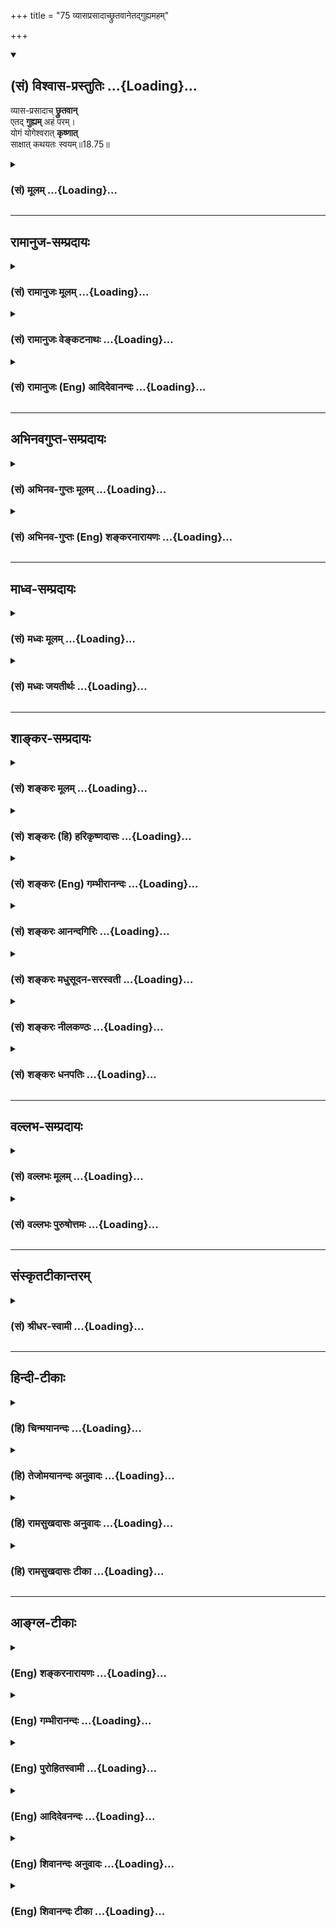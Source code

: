 +++
title = "75 व्यासप्रसादाच्छ्रुतवानेतद्गुह्यमहम्"

+++
<div class="js_include" newlevelforh1="2" title="(सं) विश्वास-प्रस्तुतिः" unfilled url="/mahAbhAratam/vyAsaH/shlokashaH/06-bhIShma-parva/03-bhagavad-gItA-parva/saMskRtam/vishvAsa-prastutiH/18_moxa-saMnyAsa-yogaH/75_vyAsaprasAdAchChr.md">
<details open><summary><h2>(सं) विश्वास-प्रस्तुतिः ...{Loading}...</h2></summary>

व्यास-प्रसादाच् **छ्रुतवान्**  
एतद् **गुह्यम्** अहं परम्।  
योगं योगेश्वरात् **कृष्णात्**  
साक्षात् कथयतः स्वयम्॥18.75॥
</details>
</div>
<div class="js_include collapsed" newlevelforh1="3" title="(सं) मूलम्" unfilled url="/mahAbhAratam/vyAsaH/shlokashaH/06-bhIShma-parva/03-bhagavad-gItA-parva/saMskRtam/mUlam/18_moxa-saMnyAsa-yogaH/75_vyAsaprasAdAchChr.md">
<details><summary><h3>(सं) मूलम् ...{Loading}...</h3></summary>

व्यासप्रसादाच्छ्रुतवानेतद्गुह्यमहं परम्।  
योगं योगेश्वरात्कृष्णात्साक्षात्कथयतः स्वयम्।।18.75।।
</details>
</div>


_________________
## रामानुज-सम्प्रदायः
<div class="js_include collapsed" newlevelforh1="3" title="(सं) रामानुजः मूलम्" unfilled url="/mahAbhAratam/vyAsaH/shlokashaH/06-bhIShma-parva/03-bhagavad-gItA-parva/saMskRtam/rAmAnujaH/mUlam/18_moxa-saMnyAsa-yogaH/75_vyAsaprasAdAchChr.md">
<details><summary><h3>(सं) रामानुजः मूलम् ...{Loading}...</h3></summary>

।।18.75।।**व्यासप्रसादाद्** व्यासानुग्रहेण दिव्यचक्षुःश्रोत्रलाभाद्
**एतत् परं** योगाख्यं **गुह्यं योगेश्वराद्**
ज्ञानबलैश्वर्यवीर्यशक्तितेजसां निधेः भगवतः **कृष्णात्** स्वयम् एव
**कथयतः साक्षात् श्रुतवान् अहम्।**

</details>
</div>
<div class="js_include collapsed" newlevelforh1="3" title="(सं) रामानुजः वेङ्कटनाथः" unfilled url="/mahAbhAratam/vyAsaH/shlokashaH/06-bhIShma-parva/03-bhagavad-gItA-parva/saMskRtam/rAmAnujaH/venkaTanAthaH/18_moxa-saMnyAsa-yogaH/75_vyAsaprasAdAchChr.md">
<details><summary><h3>(सं) रामानुजः वेङ्कटनाथः ...{Loading}...</h3></summary>

  
  
।।18.75।। मन्दस्य
मोहनकालुष्यनिवृत्तिलक्षणप्रसादस्यात्राभावात्व्यासानुग्रहेणेत्युक्तम्।
देवैरप्यदृश्यस्य श्रीविश्वरूपस्य दर्शनार्थं दूरस्थवाक्यश्रवणार्थं च
अनुग्रहावान्तरव्यापारमाह -- दिव्यचक्षुश्श्रोत्रलाभादिति।
अतीन्द्रियादिग्रहणसामर्थ्यादिमात्रेणात्र दिव्यत्वम्। एतदिति
नपुंसकनिष्पत्तये योगशब्दं विशेषणीकरोति -- योगाख्यमिति। परं ब्रह्म
इत्यकर्मणि योग्यताभिप्रायम्। तथाभूतमपि हि मया श्रुतमिति
व्यासमाहात्म्यव्यञ्जनम्। योगेश्वरात् इत्यत्र योगशब्दः कल्याणगुणयोगपरःएतां
विभूतिं योगं च \[10।7\] इति प्रागुक्तवदित्याह -- ज्ञानेति। स्वयमेव
कथयतः; न तु परैर्वाचयत इत्यर्थः। तेन वक्तृवैलक्षण्योक्तिः।
यथापञ्चरात्रस्य कृत्स्नस्य वक्ता नारायणः स्वयम् \[म.भा.12।348।68\]
इति। साक्षाच्छ्रुतवानहमिति -- न तु विवस्वदर्जुनादितच्छिष्यद्वारेत्यर्थः।
यद्वा दूरस्थोऽपि प्रत्यक्षं श्रुतवानिति।  
  

</details>
</div>
<div class="js_include collapsed" newlevelforh1="3" title="(सं) रामानुजः (Eng) आदिदेवानन्दः" unfilled url="/mahAbhAratam/vyAsaH/shlokashaH/06-bhIShma-parva/03-bhagavad-gItA-parva/saMskRtam/rAmAnujaH/english/AdidevAnandaH/18_moxa-saMnyAsa-yogaH/75_vyAsaprasAdAchChr.md">
<details><summary><h3>(सं) रामानुजः (Eng) आदिदेवानन्दः ...{Loading}...</h3></summary>

18.75 By the grace of Vyasa i.e., by the benefit of the divine sense of
perception, granted by him, I have heard this supreme mystery called
Yoga from Sri Krsna himself - Sri Krsna who is the treasure-house of
knowledge, strength, sovereignty, valour, power and brilliance.

</details>
</div>


_________________
## अभिनवगुप्त-सम्प्रदायः
<div class="js_include collapsed" newlevelforh1="3" title="(सं) अभिनव-गुप्तः मूलम्" unfilled url="/mahAbhAratam/vyAsaH/shlokashaH/06-bhIShma-parva/03-bhagavad-gItA-parva/saMskRtam/abhinava-guptaH/mUlam/18_moxa-saMnyAsa-yogaH/75_vyAsaprasAdAchChr.md">
<details><summary><h3>(सं) अभिनव-गुप्तः मूलम् ...{Loading}...</h3></summary>

।।18.74 -- 18.78।। इत्यहमित्यादि मतिर्ममेत्यन्तम्। संजयवचनेन
संवादमुपसंहरन एतदर्थस्य गाढप्रबन्धक्रमेण
निरन्तरचिन्तासन्तानोपकृतनैरन्तर्यादेव चान्ते
सुपरिस्फुटनिर्विकल्पानुभवरूपतामापाद्यमानं स्मरणमात्रमेव
परब्रह्मप्रदायकम् इत्युच्यते। एवं भगवदर्जुनसंवादमात्रस्मरणादेव
तत्त्वावाप्त्या +++(S; तत्त्वव्याप्त्या )+++ श्रीविजयविभूतय इति।  
  
।। शिवम्।। अत्र संग्रहश्लोकः -- भङ्क्त्वाऽज्ञानविमोहमन्थरमयीं
सत्त्वादिभिन्नां धियं  
  
प्राप्य स्वात्मविबोधसुन्दरतया +++(K स्वात्मविभूत -- )+++ विष्णुं
विकल्पातिगम्।  
  
यत्किञ्चित् स्वरसोद्यदिन्द्रियनिजव्यापारमात्रस्थिते ( तो )  
  
हेलातः कुरुते तदस्य सकलं संपद्यते शंकरम्।।।। इति
श्रीमहामाहेश्वराचार्यवर्यराजानकाभिनवगुप्तपाद  
  
विरचिते श्रीमद्भगवद्गीतार्थसंग्रहे अष्टादशोऽध्यायः।। \[ आचार्यप्रशस्तिः
\] श्रीमान् +++(S श्रीमत्कात्यायनो -- )+++ कात्यायनोऽभूद्वररुचिसदृशः
प्रस्फुरद्बोधतृप्त  
  
स्तद्वंशालंकृतो यः स्थिरमतिरभवत् सौशुकाख्योऽतिविद्वान्।  
  
विप्रः श्रीभूतिराजस्तदनु समभवत् तस्य सूनुर्महात्मा  
  
येनामी सर्वलोकास्तमसि निपतिताः प्रोद्धृतता भानुनेव।।1।। तच्चरणकमलमधुपो  
  
भगवद्गीतार्थसङ्ग्रहं व्यदधात्।  
  
अभिनवगुप्तः सद्द्विज  
  
लोटककृतचोदनावशतः +++(S लोठककृत -- ;N लोककृत)+++।।2।। अत इयमयथार्थं वा  
  
यथार्थमपि सर्वथा नैव।  
  
विदुषामसूयनीयं  
  
कृत्यमिदं बान्धवार्थं हि।।3।। अभिनवरूपा शक्ति  
  
स्तद्गुप्तो यो महेश्वरो देवः।  
  
तदुभयथामलरूपम् +++(; K; S तदुभययामल -- )+++  
  
अभिनवगुप्तं शिवं वन्दे।।4।। परिपूर्णोऽयं +++(This verse is given
differently in different Mss. S परिपूर्णोऽयं गीतार्थसंग्रहः।  
  
कृतिस्त्रिनयनचरणचिन्तनलब्ध  
  
प्रसिद्धेश्श्रीमदभिनवगुप्तस्य। ; N; K अत इत्ययमर्थसंग्रहः। \[ N
substitutes this sentence with  
  
परिपूर्णोऽयं श्रीमद्भगवद्गीतार्थसंग्रहः। \]  
  
कृतिश्चेयं परमेश्वरचरण \[ K adds सरोरुह \] चिन्तन  
  
लब्धचिदात्मसाक्षात्काराचार्याभिनवगुप्तपादानाम्। )+++ श्रीमद्  
  
भगवद्गीतार्थसंग्रहः \[ सु \] कृतिः।  
  
त्रिणयनचरण \[ वि \] चिन्तन  
  
लब्धप्रसिद्धेरभिनवगुप्तस्य।।5।।  
  
।। इति शिवम्।।

</details>
</div>
<div class="js_include collapsed" newlevelforh1="3" title="(सं) अभिनव-गुप्तः (Eng) शङ्करनारायणः" unfilled url="/mahAbhAratam/vyAsaH/shlokashaH/06-bhIShma-parva/03-bhagavad-gItA-parva/saMskRtam/abhinava-guptaH/english/shankaranArAyaNaH/18_moxa-saMnyAsa-yogaH/75_vyAsaprasAdAchChr.md">
<details><summary><h3>(सं) अभिनव-गुप्तः (Eng) शङ्करनारायणः ...{Loading}...</h3></summary>

18.75 See Comment under 18.78

</details>
</div>


_________________
## माध्व-सम्प्रदायः
<div class="js_include collapsed" newlevelforh1="3" title="(सं) मध्वः मूलम्" unfilled url="/mahAbhAratam/vyAsaH/shlokashaH/06-bhIShma-parva/03-bhagavad-gItA-parva/saMskRtam/madhvaH/mUlam/18_moxa-saMnyAsa-yogaH/75_vyAsaprasAdAchChr.md">
<details><summary><h3>(सं) मध्वः मूलम् ...{Loading}...</h3></summary>

।।18.75।। Sri Madhvacharya did not comment on this sloka.,

</details>
</div>
<div class="js_include collapsed" newlevelforh1="3" title="(सं) मध्वः जयतीर्थः" unfilled url="/mahAbhAratam/vyAsaH/shlokashaH/06-bhIShma-parva/03-bhagavad-gItA-parva/saMskRtam/madhvaH/jayatIrthaH/18_moxa-saMnyAsa-yogaH/75_vyAsaprasAdAchChr.md">
<details><summary><h3>(सं) मध्वः जयतीर्थः ...{Loading}...</h3></summary>

।।18.75।। Sri Jayatirtha did not comment on this sloka.  
  

</details>
</div>


_________________
## शाङ्कर-सम्प्रदायः
<div class="js_include collapsed" newlevelforh1="3" title="(सं) शङ्करः मूलम्" unfilled url="/mahAbhAratam/vyAsaH/shlokashaH/06-bhIShma-parva/03-bhagavad-gItA-parva/saMskRtam/shankaraH/mUlam/18_moxa-saMnyAsa-yogaH/75_vyAsaprasAdAchChr.md">
<details><summary><h3>(सं) शङ्करः मूलम् ...{Loading}...</h3></summary>

।।18.75।। --,**व्यासप्रसादात्** ततः दिव्यचक्षुर्लाभात् **श्रुतवान्** इमं
संवादं **गुह्यतमं परं योगम्;** योगार्थत्वात् ग्रन्थोऽपि योगः; संवादम्
इमं योगमेव वा **योगेश्वरात् कृष्णात् साक्षात् कथयतः स्वयम्;** न
परम्परया।।

</details>
</div>
<div class="js_include collapsed" newlevelforh1="3" title="(सं) शङ्करः (हि) हरिकृष्णदासः" unfilled url="/mahAbhAratam/vyAsaH/shlokashaH/06-bhIShma-parva/03-bhagavad-gItA-parva/saMskRtam/shankaraH/hindI/harikRShNadAsaH/18_moxa-saMnyAsa-yogaH/75_vyAsaprasAdAchChr.md">
<details><summary><h3>(सं) शङ्करः (हि) हरिकृष्णदासः ...{Loading}...</h3></summary>

।।18.75।। और इसे --, मैंने ( भगवान् ) व्यासजीकी कृपासे उनसे दिव्यचक्षु
पाकर इस परम गुह्य संवादको और परम योगको,( सुना ) अथवा ( यों समझो कि )
योगविषयक होनेसे यह संवाद ही योग है; अतः इस संवादरूप योगको मैंने योगेश्वर
भगवान् श्रीकृष्णसे; साक्षात् स्वयं कहते हुए सुना है; परम्परासे नहीं।

</details>
</div>
<div class="js_include collapsed" newlevelforh1="3" title="(सं) शङ्करः (Eng) गम्भीरानन्दः" unfilled url="/mahAbhAratam/vyAsaH/shlokashaH/06-bhIShma-parva/03-bhagavad-gItA-parva/saMskRtam/shankaraH/english/gambhIrAnandaH/18_moxa-saMnyAsa-yogaH/75_vyAsaprasAdAchChr.md">
<details><summary><h3>(सं) शङ्करः (Eng) गम्भीरानन्दः ...{Loading}...</h3></summary>

18.75 And vyasa-prasadat, through the favour of Vyasa, by having
received divine vision from him; aham, I; srutvan, heard; etat \[The
Commentator uses etam in the masculine gender, in place of etat in the
text, because it refers to the masculine word samvada.\] (should rather
be etam), this; guhyam, secret dialogue, such as it is; concerning the
param, supreme; Yogam, Yoga-or, this dialogue itself is the Yoga because
it is meant for it-; krsnat, from Krsna; yogeswarat, from the Lord of
yogas; kathayatah, while He was speaking; svayam, Himself; saksat,
actually; not indirectly through others.

</details>
</div>
<div class="js_include collapsed" newlevelforh1="3" title="(सं) शङ्करः आनन्दगिरिः" unfilled url="/mahAbhAratam/vyAsaH/shlokashaH/06-bhIShma-parva/03-bhagavad-gItA-parva/saMskRtam/shankaraH/AnandagiriH/18_moxa-saMnyAsa-yogaH/75_vyAsaprasAdAchChr.md">
<details><summary><h3>(सं) शङ्करः आनन्दगिरिः ...{Loading}...</h3></summary>

।।18.75।। प्रकृष्टं संवादं कथमश्रौषीरिति चेत्तत्राह -- **तं चेति।**
एतत्पदं संवादपरत्वात्पुंल्लिङ्गत्वेन नेतव्यमित्याह -- **एतमिति।**
परमपुरुषार्थौपयिकत्वात्परत्वं परं गुह्यमतिशयेन गुह्यं रहस्यमिति वा। योगो
ज्ञानं कर्म च तदर्थत्वादयं संवादो योग उक्तः; अथवा चित्तवृत्तिनिरोधस्य
योगस्याङ्गत्वादयं संवादो योग इत्याह -- **संवादमिति।** योगानामीश्वरो
योगेश्वरस्तदनुग्रहहेतुत्वाद्योगतत्फलयोस्ततः साक्षादव्यवधानेन श्रुतवान्न
परंपरयेत्याह -- **योगेश्वरादिति।** स्वयं स्वेन
परमेश्वरेणातिरस्कृतज्ञानैश्वर्यरूपेण कथयतो व्याचक्षाणादित्यर्थः।

</details>
</div>
<div class="js_include collapsed" newlevelforh1="3" title="(सं) शङ्करः मधुसूदन-सरस्वती" unfilled url="/mahAbhAratam/vyAsaH/shlokashaH/06-bhIShma-parva/03-bhagavad-gItA-parva/saMskRtam/shankaraH/madhusUdana-sarasvatI/18_moxa-saMnyAsa-yogaH/75_vyAsaprasAdAchChr.md">
<details><summary><h3>(सं) शङ्करः मधुसूदन-सरस्वती ...{Loading}...</h3></summary>

।।18.75।। व्यवहितस्यापि भगवदर्जुनसंवादस्य श्रवणयोग्यतामात्मन आह --
व्यासप्रसादादिति। व्यासदत्तदिव्यचक्षुःश्रोत्रादिलाभरूपात्
व्यासप्रसादादिमं परं गुह्यं योगं योगाव्यभिचारिहेतुं संवादं
योगेश्वरात्कृष्णात्स्वयं स्वेन पारमेश्वरेण रूपेण कथयतः साक्षादेवाहं
श्रुतवानस्मि न परंपरयेति स्वभाग्यमभिनन्दति। अत्रेममिति पुंलिङ्गपाठो
भाष्यकारैर्व्याख्यात एतदिति नपुंसकलिङ्गपाठस्यैव,योगसामानाधिकरण्येन
व्याख्यानमिदमिति तद्व्याख्यातारः।

</details>
</div>
<div class="js_include collapsed" newlevelforh1="3" title="(सं) शङ्करः नीलकण्ठः" unfilled url="/mahAbhAratam/vyAsaH/shlokashaH/06-bhIShma-parva/03-bhagavad-gItA-parva/saMskRtam/shankaraH/nIlakaNThaH/18_moxa-saMnyAsa-yogaH/75_vyAsaprasAdAchChr.md">
<details><summary><h3>(सं) शङ्करः नीलकण्ठः ...{Loading}...</h3></summary>

।।18.75।। कथमयं त्वया दूरस्थयोरपि वासुदेवार्जुनयोः संवादः श्रुत इत्यत आह
-- **व्यासप्रसादादिति।** भगवता व्यासेन दिव्यं चक्षुः श्रोत्रादिकं मह्यं
दत्तं येनाहं व्यवहितं विप्रकृष्टं वा सर्वं करतलामलकवद्विजानामि। अतो
व्यासप्रसादादेतच्छास्त्रं परं गुह्यं गोप्यं अहं श्रुतवान्। योगं चपश्य मे
योगमैश्वरम् इति प्रतिज्ञापूर्वकं प्रदर्शितं वैश्वरूप्यं तमपि दृष्टवानिति
शेषः। स्वयं कथयत इत्युक्तेअस्य महतो भूतस्य निःश्वसितमेतद्यदृग्वेदः इति
श्रुतेः स्वनिःश्वसितं वेदं शिष्याचार्यपरंपरया कथयत इत्यायाति तदर्थं
साक्षात्कथयत इति। सृष्ट्यादौ ब्रह्माणं प्रतीव इदानीमर्जुनं प्रति
साक्षात्कथयतः श्रुतवानहमित्यर्थः। तेन भगवदनुग्रहपात्रतया ब्रह्मणा समत्वं
स्वस्य द्योत्यते। अत्र एतद्योगमित्यभेदेनान्वये तु गुह्यपदापेक्षया
एतद्योगमिति पुंनपुंसकलिङ्गयोरपि सामानाधिकरण्यं शक्यं च यत्किंचिदश्नतापि
क्षुदुपहन्तुमित्यादाविव पूर्वप्रवृत्तलिङ्गसंस्कारप्राबल्यादुत्तरत्र
भिन्नलिङ्गविशेष्यलाभेऽपि पूर्वसंस्कारो न निवर्तत इति सामानाधिकरण्यं
विलिङ्गयोरपि वक्तुं शक्यमिति ज्ञेयम्।

</details>
</div>
<div class="js_include collapsed" newlevelforh1="3" title="(सं) शङ्करः धनपतिः" unfilled url="/mahAbhAratam/vyAsaH/shlokashaH/06-bhIShma-parva/03-bhagavad-gItA-parva/saMskRtam/shankaraH/dhanapatiH/18_moxa-saMnyAsa-yogaH/75_vyAsaprasAdAchChr.md">
<details><summary><h3>(सं) शङ्करः धनपतिः ...{Loading}...</h3></summary>

।।18.75।। व्यवहितस्त्वं कथं श्रुतवानित्यपेक्षायामाह --
व्यासप्रसादाल्लब्धदिव्येन्द्रियोऽहं इमं संवादं गुह्यमतिरहस्यं परं
योगार्थत्वादयं संवादोऽपि योगस्तं चित्तवृत्तिनिरोधस्य योगस्याङ्गत्वाद्वा
एष योगस्तं श्रुत्तवान् योगेश्वरात् कृष्णात्साक्षात्स्वयं कथयतः नतु
परंपरातः। योगानामीश्वरादित्युक्त्या व्यवहितेन मया येन योगसामर्थ्येन
श्रुतं तत् तस्यैव योगेश्वरस्य सामर्थ्यं नतु ममेति सूचयति। कृष्णादित्यनेन
कृष्णप्रसाद एव कृष्णद्वैपायनप्रसादो नत्वन्य इति ध्वनयति।

</details>
</div>


_________________
## वल्लभ-सम्प्रदायः
<div class="js_include collapsed" newlevelforh1="3" title="(सं) वल्लभः मूलम्" unfilled url="/mahAbhAratam/vyAsaH/shlokashaH/06-bhIShma-parva/03-bhagavad-gItA-parva/saMskRtam/vallabhaH/mUlam/18_moxa-saMnyAsa-yogaH/75_vyAsaprasAdAchChr.md">
<details><summary><h3>(सं) वल्लभः मूलम् ...{Loading}...</h3></summary>

।।18.75।। ननु कथमेवं त्वया श्रुतोऽयं संवाद इति चेत्तत्राऽऽह --
व्यासप्रसादादिति। दिव्यचक्षुः श्रोत्रादि मह्यं दत्तं; वासुदेवेनार्जुनाय
इव। तदेतत्परमं गुह्यं योगं साक्षात्स्वयं कथयतो योगेश्वरात्कृष्णाद्धेतोः
परं अनेन कृष्णसम्बन्धात्परत्वमुक्तं तेन साक्षाद्भगवद्वाक्यत्वमेव
सिद्ध्यतिया स्वयं पद्मनाभस्य मुखपद्माद्विनिस्सृता; इति
गीतामाहात्म्यवाक्यात्वेदाः श्रीकृष्णवाक्यानि इति श्रीमदाचार्योक्तेश्च।
तेनैतदर्जुनस्य प्रबोधकं जातमित्यर्थः। न चेश्वरानुगीतोपदेश एवार्जुनस्य
प्रबोधक इति वाच्यं; एतच्छेषभूतत्वादिति गृहाण।

</details>
</div>
<div class="js_include collapsed" newlevelforh1="3" title="(सं) वल्लभः पुरुषोत्तमः" unfilled url="/mahAbhAratam/vyAsaH/shlokashaH/06-bhIShma-parva/03-bhagavad-gItA-parva/saMskRtam/vallabhaH/puruShottamaH/18_moxa-saMnyAsa-yogaH/75_vyAsaprasAdAchChr.md">
<details><summary><h3>(सं) वल्लभः पुरुषोत्तमः ...{Loading}...</h3></summary>

  
  
।।18.75।। ननु द्वेषभावसम्बन्धे सति कथं श्रुतं इत्यत आह --
व्यासप्रसादादिति। व्यासस्य भगवज्ज्ञानावतारस्य प्रसादात्
चक्षुश्श्रोत्रादिकं व्यासेनालौकिकं दिव्यं दत्तं; तेन श्रुतवानस्मि। किं
तदिति श्रुतं इत्यत आह। एतत् परिदृश्यमानं गुह्यं गोप्यं परं सर्वोत्कृष्टं
योगं योगेश्वरात् कृष्णात् साक्षात् स्वयं कथयतःश्रुतवानस्मि।  
  

</details>
</div>


_________________
## संस्कृतटीकान्तरम्
<div class="js_include collapsed" newlevelforh1="3" title="(सं) श्रीधर-स्वामी" unfilled url="/mahAbhAratam/vyAsaH/shlokashaH/06-bhIShma-parva/03-bhagavad-gItA-parva/saMskRtam/shrIdhara-svAmI/18_moxa-saMnyAsa-yogaH/75_vyAsaprasAdAchChr.md">
<details><summary><h3>(सं) श्रीधर-स्वामी ...{Loading}...</h3></summary>

।।18.75।। आत्मनस्तच्छ्रवणे संभावनामाह **-- व्यासप्रसादादिति।** भगवता
व्यासेन दिव्यं चक्षुःश्रोत्रादि मह्यं दत्तम्; अतो व्यासस्य प्रसादादेतदहं
श्रुतवानस्मि। किं तदित्यपेक्षायामाह परं योगम्। परत्वमाविष्करोति।
योगेश्वराच्छ्रीकृष्णात्स्वयमेव साक्षात्कथयतः श्रुतवानिति।

</details>
</div>


_________________
## हिन्दी-टीकाः
<div class="js_include collapsed" newlevelforh1="3" title="(हि) चिन्मयानन्दः" unfilled url="/mahAbhAratam/vyAsaH/shlokashaH/06-bhIShma-parva/03-bhagavad-gItA-parva/hindI/chinmayAnandaH/18_moxa-saMnyAsa-yogaH/75_vyAsaprasAdAchChr.md">
<details><summary><h3>(हि) चिन्मयानन्दः ...{Loading}...</h3></summary>

।।18.75।। महाभारत युद्ध के प्रारम्भ होने के पूर्व; महर्षि व्यास जी ने
धृतराष्ट्र को दिव्य दृष्टि का वरदान देने की अपनी इच्छा प्रकट की थी।
परन्तु धृतराष्ट्र में उस वरदान को स्वीकार करने का साहस नहीं था। अत
धृतराष्ट्र के अनुरोधानुसार युद्ध का सम्पूर्ण वृतान्त जानने के लिए संजय
को दिव्य दृष्टि प्रदान की गयी। इस प्रकार; संजय सम्पूर्ण युद्धभूमि को देख
सकने तथा वहाँ के संवादों को सुनने में भी समर्थ हुआ था। वैभवशाली राज
प्रासाद में बैठकर वही अन्ध धृतराष्ट्र को युद्ध का वृतान्त सुनाता था।
श्रीकृष्णार्जुन के संवाद के द्वारा परम् गुह्य ज्ञान के श्रवण का सुअवसर
पाकर संजय कृतार्थ हो गया था। स्वाभाविक है कि वह सिद्ध कवि महर्षि व्यास
जी के प्रति अपनी कृतज्ञता प्रकट करता है और वह मन ही मन महाभारत के
रचयिता; अतुलनीय सिद्ध कवि वेदव्यासजी को प्रणाम करता है। साक्षात् योगेश्वर
श्रीकृष्ण से सुना ऐसी बात नहीं है कि संजय ने इसके पूर्व कभी औपनिषदिक
ज्ञान को सुना ही नहीं था; जिससे वह इस अवसर पर विस्मयविमुग्ध हो जाय। उसके
आनन्द का कारण यह था कि उसे इस ज्ञान का श्रवण करने का ऐसा अवसर मिला; जब
साक्षात् योगेश्वर भगवान् श्रीकृष्ण स्वयं ही इस ज्ञान का उपदेश अपने
मुखारविन्द से दे रहे थे। यहाँ; पुन; संजय का प्रयत्न धृतराष्ट्र को यह
सूचित करना है कि गीताचार्य श्रीकृष्ण कोई देवकीपुत्र गोपबाल ही नहीं थे;
वरन् वे सर्वशक्तिमान् परमात्मा ही थे। स्वयं उन्होंने ने ही अर्जुन को
मोहनिद्रा से जगाया था और वे अपने भक्त के रथ के सारथी के रूप में कार्य भी
कर रहे थे। वह अन्ध राजा को स्मरण कराता है कि यद्यपि धृतराष्ट्र पुत्रों
की सेना पाण्डवों की सेना से अधिक विशाल और शास्त्रास्त्रों से सुसज्जित
थी; तथापि उसका विनाश अवश्यंभावी था; क्योंकि उन्हें अपने शत्रुपक्ष में
स्वयं अनन्त परमात्मा का ही सामना करना था। संजय आगे कहता है

</details>
</div>
<div class="js_include collapsed" newlevelforh1="3" title="(हि) तेजोमयानन्दः अनुवादः" unfilled url="/mahAbhAratam/vyAsaH/shlokashaH/06-bhIShma-parva/03-bhagavad-gItA-parva/hindI/tejomayAnandaH/anuvAdaH/18_moxa-saMnyAsa-yogaH/75_vyAsaprasAdAchChr.md">
<details><summary><h3>(हि) तेजोमयानन्दः अनुवादः ...{Loading}...</h3></summary>

।।18.75।। व्यास जी की कृपा से मैंने इस परम् गुह्य योग को साक्षात् कहते
हुए स्वयं योगोश्वर श्रीकृष्ण भगवान् से सुना।।  
  

</details>
</div>
<div class="js_include collapsed" newlevelforh1="3" title="(हि) रामसुखदासः अनुवादः" unfilled url="/mahAbhAratam/vyAsaH/shlokashaH/06-bhIShma-parva/03-bhagavad-gItA-parva/hindI/rAmasukhadAsaH/anuvAdaH/18_moxa-saMnyAsa-yogaH/75_vyAsaprasAdAchChr.md">
<details><summary><h3>(हि) रामसुखदासः अनुवादः ...{Loading}...</h3></summary>

।।18.75।। व्यासजीकी कृपासे मैंने स्वयं इस परम गोपनीय योग (गीता-ग्रन्थ) को
कहते हुए साक्षात् योगेश्वर भगवान् श्रीकृष्णसे सुना है।

</details>
</div>
<div class="js_include collapsed" newlevelforh1="3" title="(हि) रामसुखदासः टीका" unfilled url="/mahAbhAratam/vyAsaH/shlokashaH/06-bhIShma-parva/03-bhagavad-gItA-parva/hindI/rAmasukhadAsaH/TIkA/18_moxa-saMnyAsa-yogaH/75_vyAsaprasAdAchChr.md">
<details><summary><h3>(हि) रामसुखदासः टीका ...{Loading}...</h3></summary>

।।18.75।।***व्याख्या --***  **व्यासप्रसादात् श्रुतवान् --** सञ्जयने जब
भगवान् श्रीकृष्ण और महात्मा अर्जुनका पूरा संवाद सुना; तब वे बड़े प्रसन्न
हुए। अब उसी प्रसन्नतामें वे कह रहे हैं कि ऐसा परम गोपनीय योग मैंने
भगवान् व्यासजीकी कृपासे सुना व्यासजीकी कृपासे सुननेका तात्पर्य यह है कि
भगवान्ने **यत्तेऽहं प्रीयमाणाय वक्ष्यामि हितकाम्यया** (10। 1);
**इष्टोऽसि मे दृढमिति ततो वक्ष्यामि ते हितम्** (18। 64); **मामेवैष्यसि
सत्यं** ते प्रतिजाने प्रियोऽसि मे **(18। 65);** अहं त्वा सर्वपापेभ्यो
मोक्षयिष्यामि मा शुचः **(18। 66)** आदिआदि प्यारे वचनोंसे अपना हृदय खोलकर
अर्जुनसे जो बातें कही हैं; उन बातोंको सुननेमें केवल व्यासदेवजीकी कृपा ही
है अर्थात् सब बातें मैंने व्यासजीकी कृपासे ही सुनी हैं।**एतद् गुह्यं परं
योगम् --** समस्त योगोंके महान् ईश्वरके द्वारा कहा जानेसे यह
गीताशास्त्रयोग अर्थात् योगशास्त्र है। यह गीताशास्त्र अत्यन्त श्रेष्ठ और
गोपनीय है। इसके समान श्रेष्ठ और गोपनीय दूसरा कोई संवाद देखनेसुननेमें
नहीं आता। जीवका भगवान्के साथ जो नित्यसम्बन्ध है; उसका नामयोग है। उस
नित्ययोगकी पहचान करानेके लिये कर्मयोग; ज्ञानयोग आदि योग कहे गये हैं। उन
योगोंके समुदायका वर्णन गीतामें होनेसे गीता भीयोग,अर्थात् योगशास्त्र
है।**योगेश्वरात्कृष्णात्साक्षात्कथयतः स्वयम् --** सञ्जयके आनन्दकी कोई
सीमा नहीं रही है। इसलिये वे हर्षोल्लासमें भरकर कह रहे हैं कि इस योगमें
मैंने समस्त योगोंके महान् ईश्वर साक्षात् भगवान् श्रीकृष्णके मुखसे सुना
है। सञ्जयको **योगेश्वरात्; कृष्णात्; साक्षात्; कथयतः; स्वयम् --** ये
पाँच शब्द कहनेकी क्या आवश्यकता थी सञ्जय इन शब्दोंका प्रयोग करके यह कहना
चाहते हैं कि मैंने यह संवाद परम्परामें नहीं सुना है और किसीने मुझे
सुनाया हैऐसी बात भी नहीं इसको तो मैंने खुद भगवान्के कहतेकहते सुना है  
  

</details>
</div>


_________________
## आङ्ग्ल-टीकाः
<div class="js_include collapsed" newlevelforh1="3" title="(Eng) शङ्करनारायणः" unfilled url="/mahAbhAratam/vyAsaH/shlokashaH/06-bhIShma-parva/03-bhagavad-gItA-parva/english/shankaranArAyaNaH/18_moxa-saMnyAsa-yogaH/75_vyAsaprasAdAchChr.md">
<details><summary><h3>(Eng) शङ्करनारायणः ...{Loading}...</h3></summary>

18.75. Through the grace of Vyasa, I have heard this highly secret supreme Yoga from Krsna, the Lord of the Yogins, while He was Himself imparting it personally.

</details>
</div>
<div class="js_include collapsed" newlevelforh1="3" title="(Eng) गम्भीरानन्दः" unfilled url="/mahAbhAratam/vyAsaH/shlokashaH/06-bhIShma-parva/03-bhagavad-gItA-parva/english/gambhIrAnandaH/18_moxa-saMnyAsa-yogaH/75_vyAsaprasAdAchChr.md">
<details><summary><h3>(Eng) गम्भीरानन्दः ...{Loading}...</h3></summary>

18.75 Through the favour of Vyasa I heard this secret concerning the supreme Yoga from Krsna, the Lord of yogas, while He Himself was actually speaking!

</details>
</div>
<div class="js_include collapsed" newlevelforh1="3" title="(Eng) पुरोहितस्वामी" unfilled url="/mahAbhAratam/vyAsaH/shlokashaH/06-bhIShma-parva/03-bhagavad-gItA-parva/english/purohitasvAmI/18_moxa-saMnyAsa-yogaH/75_vyAsaprasAdAchChr.md">
<details><summary><h3>(Eng) पुरोहितस्वामी ...{Loading}...</h3></summary>

18.75 Through the blessing of the sage Vyasa, I listened to this secret and noble science from the lips of its Master, the Lord Shri Krishna.

</details>
</div>
<div class="js_include collapsed" newlevelforh1="3" title="(Eng) आदिदेवनन्दः" unfilled url="/mahAbhAratam/vyAsaH/shlokashaH/06-bhIShma-parva/03-bhagavad-gItA-parva/english/AdidevanandaH/18_moxa-saMnyAsa-yogaH/75_vyAsaprasAdAchChr.md">
<details><summary><h3>(Eng) आदिदेवनन्दः ...{Loading}...</h3></summary>

18.75 By the grace of Vyasa have I heard this supreme mystery of Yoga as declared in person by Krsna, the Lord of Yoga.

</details>
</div>
<div class="js_include collapsed" newlevelforh1="3" title="(Eng) शिवानन्दः अनुवादः" unfilled url="/mahAbhAratam/vyAsaH/shlokashaH/06-bhIShma-parva/03-bhagavad-gItA-parva/english/shivAnandaH/anuvAdaH/18_moxa-saMnyAsa-yogaH/75_vyAsaprasAdAchChr.md">
<details><summary><h3>(Eng) शिवानन्दः अनुवादः ...{Loading}...</h3></summary>

18.75 Through the grace of Vyasa I have heard this supreme and most secret Yoga direct from Krishna, the Lord of Yoga, Himself declaring it.

</details>
</div>
<div class="js_include collapsed" newlevelforh1="3" title="(Eng) शिवानन्दः टीका" unfilled url="/mahAbhAratam/vyAsaH/shlokashaH/06-bhIShma-parva/03-bhagavad-gItA-parva/english/shivAnandaH/TIkA/18_moxa-saMnyAsa-yogaH/75_vyAsaprasAdAchChr.md">
<details><summary><h3>(Eng) शिवानन्दः टीका ...{Loading}...</h3></summary>

18.75 व्यासप्रसादात् through the grace of Vyasa; श्रुतवान् have heard;
एतत् this; गुह्यम् secret; अहम् I; परम् supreme; योगम् Yoga; योगेश्वरात्
from the Lord of Yoga; कृष्णात् from Krishna; साक्षात् directly; कथयतः
declaring; स्वयम् Himself.Commentary Through the grace of Vyasa By obtaining the divine eye from him.Yoga This dialogue between Krishna and Arjuna; I have heard it direct from Him. This dialogue is called Yoga because it treats of Yoga and it leads to the attainment of union with the Lord.

</details>
</div>
